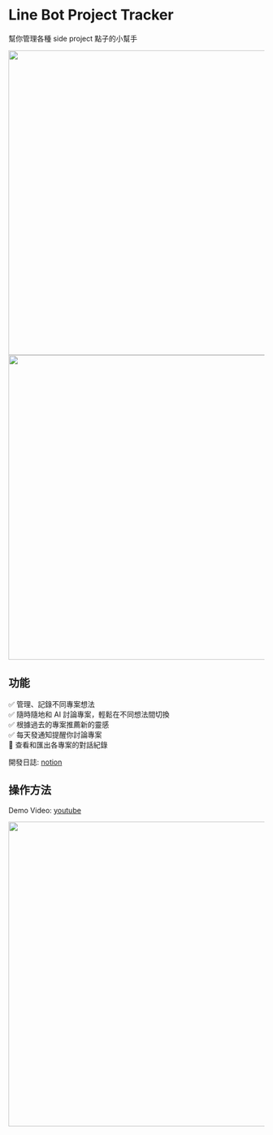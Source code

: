 # Line Bot Project Tracker

幫你管理各種 side project 點子的小幫手  
  
<img src="https://github.com/user-attachments/assets/c99272ea-2464-4dc7-b1cd-5b0d2d448e10" width="600">  
<img src="https://github.com/user-attachments/assets/0a4b9c6f-25dd-410b-86bf-520e49541115" width="600">

## 功能
✅ 管理、記錄不同專案想法  
✅ 隨時隨地和 AI 討論專案，輕鬆在不同想法間切換  
✅ 根據過去的專案推薦新的靈感  
✅ 每天發通知提醒你討論專案  
🚧 查看和匯出各專案的對話紀錄  

開發日誌: [notion](https://tanimalx.notion.site/Line-Pre-assessment-15957b83ce5b8076ba8de5f45839909c?pvs=4)

## 操作方法
Demo Video: [youtube](https://www.youtube.com/watch?v=yB0Ou3mjIYk)  
  
<img src="https://github.com/user-attachments/assets/4eecb46e-2b85-4244-97c1-4676b75b0b0c" width="600">
